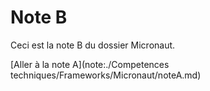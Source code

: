 # Note B

Ceci est la note B du dossier Micronaut.

[Aller à la note A](note:./Competences techniques/Frameworks/Micronaut/noteA.md)
